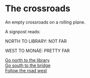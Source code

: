 # The crossroads

An empty crossroads on a rolling plane.  

A signpost reads: 

NORTH TO LIBRARY: NOT FAR  

WEST TO MONÁE: PRETTY FAR  

[Go north to the library](library.html)  
[Go south to the bridge](bridge.html)  
[Follow the road west](monae.html)  
